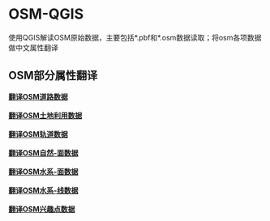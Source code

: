 # OSM-QGIS
使用QGIS解读OSM原始数据，主要包括*.pbf和*.osm数据读取；将osm各项数据做中文属性翻译

## OSM部分属性翻译
**[翻译OSM道路数据](https://github.com/OpenQGIS/OSM-QGIS/blob/main/%E7%BF%BB%E8%AF%91OSM%E6%95%B0%E6%8D%AE/%E7%BF%BB%E8%AF%91%E9%81%93%E8%B7%AF%E3%80%90gis_osm_landuse_a_free_1%E3%80%91.md)**
<br><br>
**[翻译OSM土地利用数据](https://github.com/OpenQGIS/OSM-QGIS/blob/main/%E7%BF%BB%E8%AF%91OSM%E6%95%B0%E6%8D%AE/%E5%9C%9F%E5%9C%B0%E5%88%A9%E7%94%A8%E3%80%90gis_osm_landuse_a_free_1%E3%80%91.md)**
<br><br>
**[翻译OSM轨道数据](https://github.com/OpenQGIS/OSM-QGIS/blob/main/%E7%BF%BB%E8%AF%91OSM%E6%95%B0%E6%8D%AE/%E8%BD%A8%E9%81%93(%E7%BA%BF)%E3%80%90gis_osm_railways_free_1%E3%80%91.md)**
<br><br>
**[翻译OSM自然-面数据](https://github.com/OpenQGIS/OSM-QGIS/blob/main/%E7%BF%BB%E8%AF%91OSM%E6%95%B0%E6%8D%AE/%E8%87%AA%E7%84%B6(%E9%9D%A2)%E3%80%90gis_osm_natural_a_free_1%E3%80%91.md)**
<br><br>
**[翻译OSM水系-面数据](https://github.com/OpenQGIS/OSM-QGIS/blob/main/%E7%BF%BB%E8%AF%91OSM%E6%95%B0%E6%8D%AE/%E6%B0%B4%E7%B3%BB(%E9%9D%A2)%E3%80%90gis_osm_water_a_free_1%E3%80%91.md)**
<br><br>
**[翻译OSM水系-线数据](https://github.com/OpenQGIS/OSM-QGIS/blob/main/%E7%BF%BB%E8%AF%91OSM%E6%95%B0%E6%8D%AE/%E6%B0%B4%E7%B3%BB(%E7%BA%BF)%E3%80%90gis_osm_waterways_free_1%E3%80%91.md)**
<br><br>
**[翻译OSM兴趣点数据](https://github.com/OpenQGIS/OSM-QGIS/blob/main/%E7%BF%BB%E8%AF%91OSM%E6%95%B0%E6%8D%AE/%E5%85%B4%E8%B6%A3%E7%82%B9(%E7%82%B9)%E3%80%90gis_osm_pois_a_free_1%E3%80%91.md)**
